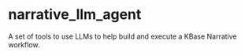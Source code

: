# narrative_llm_agent
A set of tools to use LLMs to help build and execute a KBase Narrative workflow.

